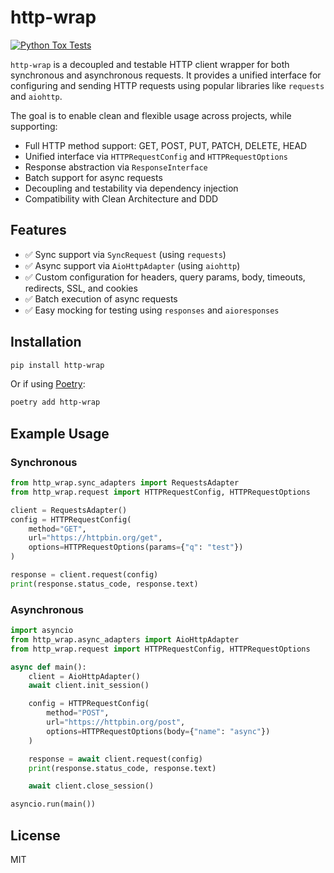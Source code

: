 # http-wrap

[![Python Tox Tests](https://github.com/bellirodrigo2/http_wrap/actions/workflows/tox.yml/badge.svg)](https://github.com/bellirodrigo2/http_wrap/actions/workflows/tox.yml)

`http-wrap` is a decoupled and testable HTTP client wrapper for both synchronous and asynchronous requests. It provides a unified interface for configuring and sending HTTP requests using popular libraries like `requests` and `aiohttp`.

The goal is to enable clean and flexible usage across projects, while supporting:
- Full HTTP method support: GET, POST, PUT, PATCH, DELETE, HEAD
- Unified interface via `HTTPRequestConfig` and `HTTPRequestOptions`
- Response abstraction via `ResponseInterface`
- Batch support for async requests
- Decoupling and testability via dependency injection
- Compatibility with Clean Architecture and DDD

## Features

- ✅ Sync support via `SyncRequest` (using `requests`)
- ✅ Async support via `AioHttpAdapter` (using `aiohttp`)
- ✅ Custom configuration for headers, query params, body, timeouts, redirects, SSL, and cookies
- ✅ Batch execution of async requests
- ✅ Easy mocking for testing using `responses` and `aioresponses`

## Installation

```bash
pip install http-wrap
```

Or if using [Poetry](https://python-poetry.org/):

```bash
poetry add http-wrap
```

## Example Usage

### Synchronous

```python
from http_wrap.sync_adapters import RequestsAdapter
from http_wrap.request import HTTPRequestConfig, HTTPRequestOptions

client = RequestsAdapter()
config = HTTPRequestConfig(
    method="GET",
    url="https://httpbin.org/get",
    options=HTTPRequestOptions(params={"q": "test"})
)

response = client.request(config)
print(response.status_code, response.text)
```

### Asynchronous

```python
import asyncio
from http_wrap.async_adapters import AioHttpAdapter
from http_wrap.request import HTTPRequestConfig, HTTPRequestOptions

async def main():
    client = AioHttpAdapter()
    await client.init_session()

    config = HTTPRequestConfig(
        method="POST",
        url="https://httpbin.org/post",
        options=HTTPRequestOptions(body={"name": "async"})
    )

    response = await client.request(config)
    print(response.status_code, response.text)

    await client.close_session()

asyncio.run(main())
```

## License

MIT
